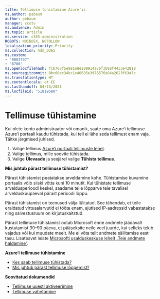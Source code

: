 ```yaml
---
title: Tellimuse tühistamine Azure‘is
ms.author: pebaum
author: pebaum
manager: scotv
ms.audience: Admin
ms.topic: article
ms.service: o365-administration
ROBOTS: NOINDEX, NOFOLLOW
localization_priority: Priority
ms.collection: Adm_O365
ms.custom:
- "9003797"
- "6786"
ms.openlocfilehash: fcb767f5e981e8e208914a76f3b88f4433e42818
ms.sourcegitcommit: 8bc60ec34bc1e40685e3976576e04a2623f63a7c
ms.translationtype: HT
ms.contentlocale: et-EE
ms.lasthandoff: 04/15/2021
ms.locfileid: "51819580"
---
```

# <a name="cancel-subscription"></a>Tellimuse tühistamine

Kui olete konto administraator või omanik, saate oma Azure‘i tellimuse Azure‘i portaali kaudu tühistada, kui teil ei lähe seda tellimust enam vaja. Täitke järgmised juhised.

1. Valige tellimus [Azure‘i portaali tellimuste lehel](https://portal.azure.com/#blade/Microsoft_Azure_Billing/SubscriptionsBlade).
2. Valige tellimus, mille soovite tühistada.
3. Valige **Ülevaade** ja seejärel valige **Tühista tellimus**.

**Mis juhtub pärast tellimuse tühistamist?**

Pärast tühistamist peatatakse arveldamine kohe. Tühistamise kuvamine portaalis võib siiski võtta kuni 10 minutit. Kui tühistate tellimuse arveldusperioodi keskel, saadame teile lõpparve teie tavalisel arvelduskuupäeval pärast perioodi lõppu.

Pärast tühistamist on teenused välja lülitatud. See tähendab, et teile eraldatud virtuaalarvutid ei tööta enam, ajutised IP-aadressid vabastatakse ning salvestusruum on kirjutuskaitstud.

Pärast tellimuse tühistamist ootab Microsoft enne andmete jäädavalt kustutamist 30–90 päeva, et pääseksite neile veel juurde, kui selleks tekib vajadus või kui muudate meelt. Me ei võta teilt andmete säilitamise eest tasu. Lisateavet leiate [Microsofti usalduskeskuse lehelt „Teie andmete haldamine“](https://go.microsoft.com/fwLink/p/?LinkID=822930&clcid=0x409).

**Azure‘i tellimuse tühistamine**

- [Kes saab tellimuse tühistada?](https://docs.microsoft.com/azure/billing/billing-how-to-cancel-azure-subscription?WT.mc_id=Portal-Microsoft_Azure_Support#who-can-cancel-a-subscription)
- [Mis juhtub pärast tellimuse lõppemist?](https://docs.microsoft.com/azure/billing/billing-how-to-cancel-azure-subscription?WT.mc_id=Portal-Microsoft_Azure_Support#what-happens-after-i-cancel-my-subscription)

**Soovitatud dokumendid**

- [Tellimuse uuesti aktiveerimine](https://docs.microsoft.com/azure/billing/billing-how-to-cancel-azure-subscription?WT.mc_id=Portal-Microsoft_Azure_Support#reactivate-subscription)
- [Tellimuse vahetamine](https://docs.microsoft.com/azure/billing/billing-how-to-switch-azure-offer?WT.mc_id=Portal-Microsoft_Azure_Support)